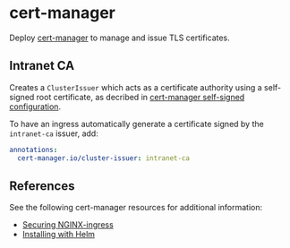 # cert-manager

Deploy [cert-manager][] to manage and issue TLS certificates.

## Intranet CA

Creates a `ClusterIssuer` which acts as a certificate authority using a
self-signed root certificate, as decribed in
[cert-manager self-signed configuration][cert-manager-ca].

To have an ingress automatically generate a certificate signed by the
`intranet-ca` issuer, add:
```yaml
annotations:
  cert-manager.io/cluster-issuer: intranet-ca
```

[cert-manager-ca]: https://cert-manager.io/docs/configuration/selfsigned/

## References

See the following cert-manager resources for additional information:
* [Securing NGINX-ingress][cert-manager-nginx]
* [Installing with Helm][cert-manager-helm]

[cert-manager]: https://github.com/jetstack/cert-manager
[cert-manager-nginx]: https://cert-manager.io/docs/tutorials/acme/ingress/#step-5-deploy-cert-manager
[cert-manager-helm]: https://cert-manager.io/docs/installation/kubernetes/#installing-with-helm